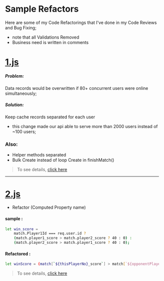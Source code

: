 # Sample Refactors

Here are some of my Code Refactorings that I've done in my Code Reviews and Bug Fixing;

- note that all Validations Removed
- Business need is written in comments

# [1.js](https://github.com/MehdizadeMilad/refactors/blob/master/1.js)

##### Problem: 
Data records would be overwritten if 80+ concurrent users were online simultaneously;

##### Solution:

Keep cache records separated for each user

- this change made our api able to serve more than 2000 users instead of ~100 users;

### Also:

- Helper methods separated
- Bulk Create instead of loop Create in finishMatch()

> To see details, [click here](https://github.com/MehdizadeMilad/refactors/commit/21a94cceb85b2011934d9890994829068a62b5b2)

---

# [2.js](https://github.com/MehdizadeMilad/refactors/blob/master/2.js)

- Refactor (Computed Property name)


#### sample :

```sh
let win_score =
    match.Player1Id === req.user.id ?
    (match.player1_score > match.player2_score ? 40 : 0) :
    (match.player2_score > match.player1_score ? 40 : 0);
```

#### Refactored :

```sh
let winScore = (match[`${thisPlayerNo}_score`] > match[`${opponentPlayerNo}_score`] ? 40 : 0);
```

> To see details, [click here](https://github.com/MehdizadeMilad/refactors/commit/8680c972af24add625df3462b5f6ae2fd38cb0ed)